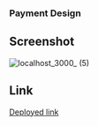 ### Payment Design
## Screenshot 
![localhost_3000_ (5)](https://github.com/prolajumokeoni/payment-design/assets/69638013/28395ac8-ca98-4dc8-9f87-8e930e35720b)

## Link
[Deployed link](https://teal-lily-28536e.netlify.app/)